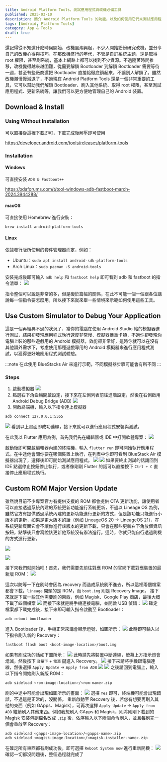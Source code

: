 ```yaml
---
title: Android Platform Tools，測試應用程式與改機必備工具
published: 2025-03-10
description: 簡介 Android Platform Tools 的功能，以及如何使用它們來測試應用程式、更新系統。
tags: [Android, Platform Tools]
category: App & Tools
draft: true
---
```

還記得從不知道什麼時候開始，改機風潮興起，不少人開始紛紛研究改機，並分享自己的改機心得與技巧，在那改機盛行的年代，不管是自訂系統主題，還是取得 root 權限，甚至刷系統，基本上網路上都可以找到不少資源。不過隨著時間推移，改機變得越來越困難，從需要解鎖 Bootloader 到解鎖 Bootloader 需要等待一週，甚至有些廠商還把 Bootloader 直接給徹底鎖起來，不讓別人解鎖了。雖然改機潮慢慢減退了，不過現在 Android Platform Tools 還是一個非常重要的工具，它可以幫助我們解鎖 Bootloader、刷入其他系統、取得 root 權限，甚至測試應用程式、更新系統等，讓我們可以更方便地管理自己的 Android 裝置。
## Download & Install
### Using Without Installation
可以直接從這裡下載即可，下載完成後解壓即可使用

https://developer.android.com/tools/releases/platform-tools

### Installation
#### Windows
可直接安裝 `ADB & Fastboot++`

https://xdaforums.com/t/tool-windows-adb-fastboot-march-2024.3944288/

#### macOS
可直接使用 Homebrew 進行安裝：
```bash
brew install android-platform-tools
```
#### Linux
依據發行版所使用的套件管理器而定，例如：
* Ubuntu：`sudo apt install android-sdk-platform-tools`
* Arch Linux：`sudo pacman -S android-tools`

安裝完成後即可輸入 `adb help` 和 `fastboot help` 即可看到 adb 和 fastboot 的指令清單：
![](./commands.png)

指令整個可以說是非常的多，但是礙於篇幅的關係，在此不可能一個一個跟各位講說每一個指令要怎麼用，所以接下來就來舉一些情境來示範如何使用這些工具。

## Use Custom Simulator to Debug Your Application
這是一個再經典不過的狀況了，當你的電腦在使用 Android Studio 給的模擬器進行測試，結果卻發現應用程式執行速度非常慢、模擬器嚴重卡頓，不過你卻發現你電腦上裝的那些遊戲用的 Android 模擬器，效能卻非常好，這時你就可以在沒有其他額外需求下，考慮使用那種遊戲專用的 Android 模擬器來進行應用程式測試，以獲得更好地應用程式測試體驗。

:::note
在此使用 BlueStacks Air 來進行示範，不同模擬器步驟可能會有所不同
:::
### Steps
1. 啟動模擬器
![](./launchsimulator.png)
2. 點選右下角齒輪開啟設定，接下來在左側列表前往進階設定，然後在右側啟用 Android Debug Bridge (ADB)
![](./enabledebug.png)
3. 開啟終端機，輸入以下指令連上模擬器
```bash title="Terminal"
adb connect 127.0.0.1:5555
```
![](./connected.png)
看到以上畫面即成功連線，接下來就可以進行應用程式安裝與測試。

在此我以 Flutter 應用為例，首先我們先在編輯器或 IDE 中打開軟體專案：
![](./openproject.png)

啟動後即可開啟編輯器內建的終端機，輸入 `flutter run` 即可開始執行應用程式。在中途他會問你要在哪個裝置上執行，在列表中你即可看到 BlueStack Air 模擬器出現了，選擇後即可開始測試應用程式。
![](./runapp.png)
![](./appresult.png)
如果要終止測試的話請回到 IDE 點選停止按鈕停止執行，或者像剛剛 Flutter 的話可以直接按下 `Ctrl + C` 直接停止應用程式執行。

## Custom ROM Major Version Update
雖然說目前不少專案官方有提供支援的 ROM 都會提供 OTA 更新功能，讓使用者可以直接透過系統內建的系統更新功能進行系統更新，不過以 Lineage OS 為例，雖然官方有提供透過系統內建的更新功能進行更新的方式，但是該功能只能進行小版本的更新，如果是更大版本的話（例如 LineageOS 20 -> LineageOS 21），在系統更新頁面它會不讓你進行該版本的更新下載，只會在那些更新右下角放個資訊按鈕，點擊後只會寫說該更新他系統沒有辦法進行。這時，你就只能自行透過刷機的方式進行更新。

![](./cannotupdate.png)

![](./cannotupdatedialog.png)

接下來我們就開始吧！首先，我們需要先前往對應 ROM 的官網下載對應裝置的最新版 ROM：
![](./downloadimg.png)

這次以防等一下在刷時會因為 recovery 而造成系統刷不進去，所以這裡兩個檔案都會下載，`lineage` 開頭的是 ROM，而 `boot.img` 則是 Recovery Image。
接下來就是下載一些其他需要刷的東西，例如 Magisk、Google Play 商店，最後大概下載了四個檔案
![](./images.png)
而接下來就是將手機連接電腦，並開啟 USB 偵錯：
![](./usbdebug.png)
確定檔案都下載完成後，接下來即可輸入指令啟動至 Bootloader：
```bash title="Terminal"
adb reboot bootloader
```
進入 Bootloader 後，手機正常來講會顯示燈號，如圖所示：
![](./bootloader.jpg)
此時即可輸入以下指令刷入新的 Recovery：
```bash title="Terminal"
fastboot flash boot <boot-image-location>/boot.img
```
如果有刷成功的話如下圖所示：
![](./bootimg.png)
此時請先將裝置中斷連線，螢幕上方指示燈會熄滅，然後按下 `音量下` + `電源` 鍵進入 Recovery。
![](./recovery.jpeg)
接下來請將手機跟電腦連線，然後選擇 `Apply Update` -> `Apply from ADB`
![](./applyupdate1.jpeg)
![](./applyupdate2.jpeg)
之後請回到電腦上，輸入以下指令開始刷入新版 ROM：
```bash title="Terminal"
adb sideload <rom-image-location>/<rom-name>.zip
```
刷的中途中可能會出現如圖所示的畫面：
![](./installadditional.jpeg)
選擇 `Yes` 即可，終端機可能會出現錯誤，不過這是正常的，沒關係。
重新啟動至 Recovery 後，若您有想要再刷入其他的東西（例如 GApps、Magisk），可再次選擇 `Apply Update` -> `Apply from ADB` 繼續刷入其他東西。例如我想刷入 GApps 和 Magisk，則將剛剛下載到的 Magisk 安裝包副檔名改成 `.zip` 後，依序輸入以下兩個命令刷入，並且每刷完一個會重啟至 Recovery：
```bash title="Terminal"
adb sideload <gapps-image-location>/<gapps-name>.zip
adb sideload <magisk-image-location>/<magisk-installer-name>.zip
```
在確定所有東西都有刷成功後，即可選擇 `Reboot System now` 進行重新開機：
![](./reboot.jpeg)
確認一切都沒問題後，整個過程就完成了
